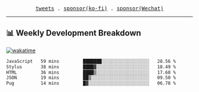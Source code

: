 <p align="center">
  <samp>
    <a href="https://twitter.com/everfu8">tweets</a> .
    <a href="https://ko-fi.com/everfu">sponsor(ko-fi)</a> . 
    <a href="https://s3.qjqq.cn/47/663742bac8e52.webp!color">sponsor(Wechat)</a>
  </samp>
</p>

---

## 📊 Weekly Development Breakdown

[![wakatime](https://wakatime.com/badge/user/0fcef314-a9cd-4509-9880-5cdb2158a775.svg)](https://wakatime.com/@0fcef314-a9cd-4509-9880-5cdb2158a775)

<!--START_SECTION:waka-->

```txt
JavaScript   59 mins         ███████░░░░░░░░░░░░░░░░░░   28.56 %
Stylus       38 mins         ████▓░░░░░░░░░░░░░░░░░░░░   18.49 %
HTML         36 mins         ████▒░░░░░░░░░░░░░░░░░░░░   17.68 %
JSON         19 mins         ██▒░░░░░░░░░░░░░░░░░░░░░░   09.50 %
Pug          14 mins         █▓░░░░░░░░░░░░░░░░░░░░░░░   06.78 %
```

<!--END_SECTION:waka-->